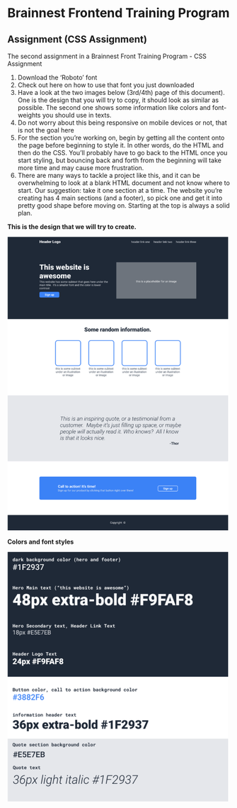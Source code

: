 # Brainnest Frontend Training Program

## Assignment (CSS Assignment)

The second assignment in a Brainnest Front Training Program - CSS Assignment

1. Download the ‘Roboto’ font
2. Check out here on how to use that font you just downloaded
3. Have a look at the two images below (3rd/4th) page of this document). One is the design that you will try to copy, it should look as similar as possible. The second one shows some information like colors and font-weights you should use in texts.
4. Do not worry about this being responsive on mobile devices or not, that is not the goal here
5. For the section you’re working on, begin by getting all the content onto the page before beginning to style it. In other words, do the HTML and then do the CSS. You’ll probably have to go back to the HTML once you start styling, but bouncing back and forth from the beginning will take more time and may cause more frustration.
6. There are many ways to tackle a project like this, and it can be overwhelming to look at a blank HTML document and not know where to start. Our suggestion: take it one section at a time. The website you’re creating has 4 main sections (and a footer), so pick one and get it into pretty good shape before moving on. Starting at the top is always a solid plan.

**This is the design that we will try to create.**

<img src="./images/design.png" width="500" alt="An image of design">

**Colors and font styles**

<img src="./images/colors.png" width="500" alt="An image of colors and fonts that should be used">
